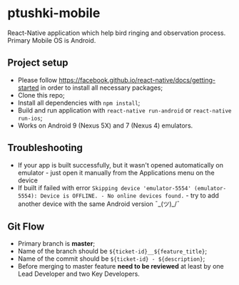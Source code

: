 # ptushki-mobile
React-Native application which help bird ringing and observation process. Primary Mobile OS is Android.
## Project setup
 - Please follow https://facebook.github.io/react-native/docs/getting-started in order to install all necessary packages;
 - Clone this repo;
 - Install all dependencies with `npm install`;
 - Build and run application with `react-native run-android` or  `react-native run-ios`;
 - Works on Android 9 (Nexus 5X) and 7 (Nexus 4) emulators.
## Troubleshooting
 - If your app is built successfully, but it wasn't opened automatically on emulator - just open it manually from the Applications menu on the device
 - If built if failed with error `Skipping device 'emulator-5554' (emulator-5554): Device is OFFLINE. - No online devices found.` - try to add another device with the same Android version ¯\_(ツ)_/¯
## Git Flow
 - Primary branch is **master**;
 - Name of the branch should be `${ticket-id}__${feature_title}`;
 - Name of the commit should be `${ticket-id} - ${description}`;
 - Before merging to master feature **need to be reviewed** at least by one Lead Developer and two Key Developers.

